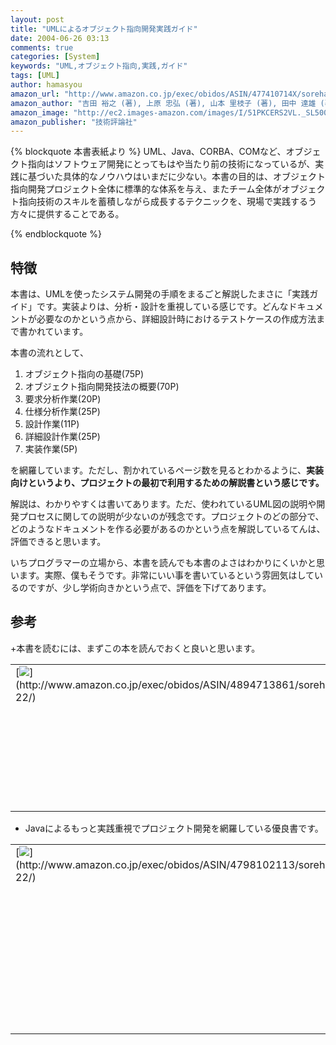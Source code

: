```yaml
---
layout: post
title: "UMLによるオブジェクト指向開発実践ガイド"
date: 2004-06-26 03:13
comments: true
categories: [System]
keywords: "UML,オブジェクト指向,実践,ガイド"
tags: [UML]
author: hamasyou
amazon_url: "http://www.amazon.co.jp/exec/obidos/ASIN/477410714X/sorehabooks-22"
amazon_author: "吉田 裕之 (著), 上原 忠弘 (著), 山本 里枝子 (著), 田中 達雄 (著)"
amazon_image: "http://ec2.images-amazon.com/images/I/51PKCERS2VL._SL500_AA300_.jpg"
amazon_publisher: "技術評論社"
---
```


{% blockquote 本書表紙より %}
UML、Java、CORBA、COMなど、オブジェクト指向はソフトウェア開発にとってもはや当たり前の技術になっているが、実践に基づいた具体的なノウハウはいまだに少ない。本書の目的は、オブジェクト指向開発プロジェクト全体に標準的な体系を与え、またチーム全体がオブジェクト指向技術のスキルを蓄積しながら成長するテクニックを、現場で実践するう方々に提供することである。


{% endblockquote %}


<!-- more -->

<h2>特徴</h2>

本書は、UMLを使ったシステム開発の手順をまるごと解説したまさに「実践ガイド」です。実装よりは、分析・設計を重視している感じです。どんなドキュメントが必要なのかという点から、詳細設計時におけるテストケースの作成方法まで書かれています。

本書の流れとして、

<ol>
<li>オブジェクト指向の基礎(75P)</li>
<li>オブジェクト指向開発技法の概要(70P)</li>
<li>要求分析作業(20P)</li>
<li>仕様分析作業(25P)</li>
<li>設計作業(11P)</li>
<li>詳細設計作業(25P)</li>
<li>実装作業(5P)</li>
</ol>

を網羅しています。ただし、割かれているページ数を見るとわかるように、<strong>実装向けというより、プロジェクトの最初で利用するための解説書という感じです。</strong>

解説は、わかりやすくは書いてあります。ただ、使われているUML図の説明や開発プロセスに関しての説明が少ないのが残念です。プロジェクトのどの部分で、どのようなドキュメントを作る必要があるのかという点を解説しているてんは、評価できると思います。

いちプログラマーの立場から、本書を読んでも本書のよさはわかりにくいかと思います。実際、僕もそうです。非常にいい事を書いているという雰囲気はしているのですが、少し学術向きかという点で、評価を下げてあります。

<h2>参考</h2>

+本書を読むには、まずこの本を読んでおくと良いと思います。

<div class="rakuten"><table border="0" cellpadding="5" width="400"><tr><td valign="top">[<img src="http://images-jp.amazon.com/images/P/4894713861.09.MZZZZZZZ.jpg"   border="0" />](http://www.amazon.co.jp/exec/obidos/ASIN/4894713861/sorehabooks-22/)</td><td valign="top" />[<b>実践UML―パターンによる統一プロセスガイド</b>](http://www.amazon.co.jp/exec/obidos/ASIN/4894713861/sorehabooks-22/)<br />クレーグ ラーマン, Craig Larman, 依田 光江, 依田 智夫, 今野 睦<br /><br /><font size="-1"><b>おすすめ平均</b><img src="http://g-images.amazon.com/images/G/01/detail/stars-5-0.gif"   /><br /><img src="http://g-images.amazon.com/images/G/01/detail/stars-5-0.gif"   />ソフトウェア開発のなかでUMLをどう使うかが良くわかります<br /></font><br />[ /><font size="-1">Amazonで詳しく見る</font>](http://www.amazon.co.jp/exec/obidos/ASIN/4894713861/sorehabooks-22/)<img src="http://www.g-tools.com/img/spacer.gif"   width="50" height="1" />[ /><img src="http://www.g-tools.com/img/powered-by-gtool.gif"   border="0" alt="4894713861"/>](http://www.goodpic.com/mt/aws/)<br /></td></tr></table>
</div>

+ Javaによるもっと実践重視でプロジェクト開発を網羅している優良書です。

<div class="rakuten"><table border="0" cellpadding="5" width="400"><tr><td valign="top">[<img src="http://images-jp.amazon.com/images/P/4798102113.09.MZZZZZZZ.jpg"   border="0" />](http://www.amazon.co.jp/exec/obidos/ASIN/4798102113/sorehabooks-22/)</td><td valign="top" />[<b>UMLによるエンタープライズJava開発―ソフトウェアモデリングによる効率的なJavaシステムの構築</b>](http://www.amazon.co.jp/exec/obidos/ASIN/4798102113/sorehabooks-22/)<br />C.T. アーリントン, C.T. Arrington, ウルシステムズ株式会社, 平澤 章, 笠 充彦, 船越 隆行, 早川 秀利<br /><br /><font size="-1"><b>おすすめ平均</b><img src="http://g-images.amazon.com/images/G/01/detail/stars-4-5.gif"   /><br /><img src="http://g-images.amazon.com/images/G/01/detail/stars-4-0.gif"   />サンプルプロジェクトに沿って開発プロセスを理解できる<br /><img src="http://g-images.amazon.com/images/G/01/detail/stars-5-0.gif"   />以下の項目に該当するひとにお薦め<br /></font><br />[ /><font size="-1">Amazonで詳しく見る</font>](http://www.amazon.co.jp/exec/obidos/ASIN/4798102113/sorehabooks-22/)<img src="http://www.g-tools.com/img/spacer.gif"   width="50" height="1" />[ /><img src="http://www.g-tools.com/img/powered-by-gtool.gif"   border="0" alt="4798102113"/>](http://www.goodpic.com/mt/aws/)<br /></td></tr></table>
</div>






